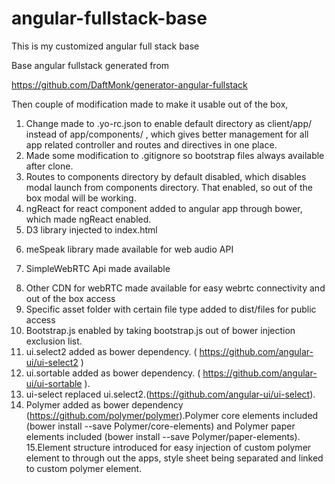 angular-fullstack-base
======================

This is my customized angular full stack base

Base angular fullstack generated from 

https://github.com/DaftMonk/generator-angular-fullstack

Then couple of modification made to make it usable out of the box,

1. Change made to .yo-rc.json to enable default directory as client/app/ instead of app/components/ , which gives better management for all app related controller and routes and directives in one place.
2. Made some modification to .gitignore so bootstrap files always available after clone.
3. Routes to components directory by default disabled, which disables modal launch from components directory. That enabled, so out of the box modal will be working.
4. ngReact for react component added to angular app through bower, which made ngReact enabled.
5. D3 library injected to index.html 
 <script src="http://d3js.org/d3.v3.min.js" charset="utf-8"></script>
6. meSpeak library made available for web audio API
 <script src='http://www.masswerk.at/mespeak/mespeak.js'></script>
7. SimpleWebRTC  Api made available 
 <script src="https://simplewebrtc.com/latest.js"></script> 
8. Other CDN for webRTC made available for easy webrtc connectivity and out of the box access
9. Specific asset folder with certain file type added to dist/files for public access
10. Bootstrap.js enabled by taking bootstrap.js out of bower injection exclusion list.
11. ui.select2 added as bower dependency. ( https://github.com/angular-ui/ui-select2 )
12. ui.sortable added as bower dependency. ( https://github.com/angular-ui/ui-sortable ).
13. ui-select replaced ui.select2.(https://github.com/angular-ui/ui-select).
14. Polymer added as bower dependency (https://github.com/polymer/polymer).Polymer core elements included (bower install --save Polymer/core-elements) and Polymer paper elements included (bower install --save Polymer/paper-elements).
15.Element structure introduced for easy injection of custom polymer element to through out the apps, style sheet being separated and linked to custom polymer element.






